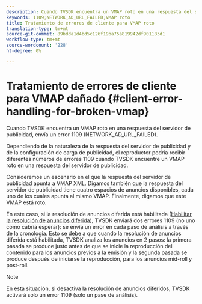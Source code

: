 ```yaml
---
description: Cuando TVSDK encuentra un VMAP roto en una respuesta del servidor de publicidad, envía un error 1109 (NETWORK_AD_URL_FAILED).
keywords: 1109;NETWORK_AD_URL_FAILED;VMAP roto
title: Tratamiento de errores de cliente para VMAP roto
translation-type: tm+mt
source-git-commit: 89bdda1d4bd5c126f19ba75a819942df901183d1
workflow-type: tm+mt
source-wordcount: '228'
ht-degree: 0%

---
```



# Tratamiento de errores de cliente para VMAP dañado {#client-error-handling-for-broken-vmap}

Cuando TVSDK encuentra un VMAP roto en una respuesta del servidor de publicidad, envía un error 1109 (NETWORK_AD_URL_FAILED).

Dependiendo de la naturaleza de la respuesta del servidor de publicidad y de la configuración de carga de publicidad, el reproductor podría recibir diferentes números de errores 1109 cuando TVSDK encuentre un VMAP roto en una respuesta del servidor de publicidad.

Consideremos un escenario en el que la respuesta del servidor de publicidad apunta a VMAP XML. Digamos también que la respuesta del servidor de publicidad tiene cuatro espacios de anuncios disponibles, cada uno de los cuales apunta al mismo VMAP. Finalmente, digamos que este VMAP está roto.

En este caso, si la resolución de anuncios diferida está habilitada ([Habilitar la resolución de anuncios diferida](../../../../tvsdk-3x-android-prog/android-3x-advertising/ad-insertion/c-lazy-ad-resolving/t-enable-lazy-ad-resolving.md)), TVSDK enviará dos errores 1109 (no uno como cabría esperar): se envía un error en cada paso de análisis a través de la cronología. Esto se debe a que cuando la resolución de anuncios diferida está habilitada, TVSDK analiza los anuncios en 2 pasos: la primera pasada se produce justo antes de que se inicie la reproducción del contenido para los anuncios previos a la emisión y la segunda pasada se produce después de iniciarse la reproducción, para los anuncios mid-roll y post-roll.

>[!NOTE]
>
>En esta situación, si desactiva la resolución de anuncios diferidos, TVSDK activará solo un error 1109 (solo un pase de análisis).